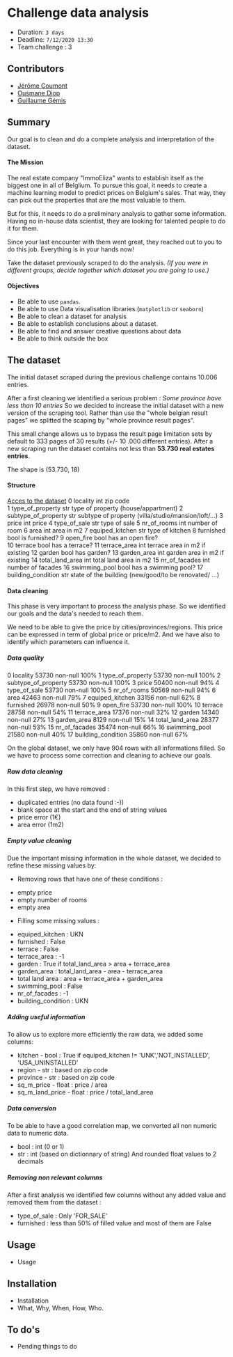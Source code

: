 # Challenge data analysis
- Duration: `3 days`
- Deadline: `7/12/2020 13:30`
- Team challenge : 3
## Contributors
- [Jérôme Coumont](https://githib.com/jcoumont)
- [Ousmane Diop](https://githib.com/Nooreyni)
- [Guillaume Gémis](https://githib.com/guigem)

## Summary
Our goal is to clean and do a complete analysis and interpretation of the dataset.

#### The Mission
The real estate company "ImmoEliza" wants to establish itself as the biggest one in all of Belglium. To pursue this goal, it needs to create a machine learning model to predict prices on Belgium's sales. That way, they can pick out the properties that are the most valuable to them.

But for this, it needs to do a preliminary analysis to gather some information. Having no in-house data scientist, they are looking for talented people to do it for them.

Since your last encounter with them went great, they reached out to you to do this job. Everything is in your hands now!

Take the dataset previously scraped to do the analysis. *(If you were in different groups, decide together which dataset you are going to use.)*

#### Objectives
- Be able to use `pandas`.
- Be able to use Data visualisation libraries.(`matplotlib` or `seaborn`)
- Be able to clean a dataset for analysis
- Be able to establish conclusions about a dataset.
- Be able to find and answer creative questions about data
- Be able to think outside the box

## The dataset
The initial dataset scraped during the previous challenge contains 10.006 entries.

After a first cleaning we identified a serious problem : *Some province have less than 10 entries*
So we decided to increase the initial dataset with a new version of the scraping tool.
Rather than use the "whole belgian result pages" we splitted the scaping by "whole province result pages".

This small change allows us to bypass the result page limitation sets by default to 333 pages of 30 results (+/- 10 .000 different entries). After a new scraping run the dataset contains not less than **53.730 real estates entries**.

The shape is (53.730, 18)

#### Structure
[Acces to the dataset](data/immoweb_scrapped_2.csv) 
 0   locality             int     zip code  
 1   type_of_property     str     type of property (house/appartment) 
 2   subtype_of_property  str     subtype of property (villa/studio/mansion/loft/...) 
 3   price                int     price
 4   type_of_sale         str     type of sale 
 5   nr_of_rooms          int     number of room
 6   area                 int     area in m2
 7   equiped_kitchen      str     type of kitchen 
 8   furnished            bool    is furnished? 
 9   open_fire            bool    has an open fire?   
 10  terrace              bool    has a terrace? 
 11  terrace_area         int     terrace area in m2 if existing
 12  garden               bool    has garden? 
 13  garden_area          int     garden area in m2 if existing
 14  total_land_area      int     total land area in m2
 15  nr_of_facades        int     number of facades
 16  swimming_pool        bool    has a swimming pool?
 17  building_condition   str     state of the building (new/good/to be renovated/ ...) 
 
#### Data cleaning
This phase is very important to process the analysis phase.
So we identified our goals and the data's needed to reach them.

We need to be able to give the price by cities/provinces/regions.
This price can be expressed in term of global price or price/m2.
And we have also to identify which parameters can influence it.

##### Data quality
 0   locality             53730 non-null  100%
 1   type_of_property     53730 non-null  100%
 2   subtype_of_property  53730 non-null  100%
 3   price                50400 non-null   94%
 4   type_of_sale         53730 non-null  100%
 5   nr_of_rooms          50569 non-null   94%
 6   area                 42463 non-null   79%
 7   equiped_kitchen      33156 non-null   62%
 8   furnished            26978 non-null   50%
 9   open_fire            53730 non-null   100%
 10  terrace              28758 non-null   54%
 11  terrace_area         17376 non-null   32%
 12  garden               14340 non-null   27%
 13  garden_area           8129 non-null   15%
 14  total_land_area      28377 non-null   53%
 15  nr_of_facades        35474 non-null   66%
 16  swimming_pool        21580 non-null   40%
 17  building_condition   35860 non-null   67%

On the global dataset, we only have 904 rows with all informations filled.
So we have to process some correction and cleaning to achieve our goals.

##### Raw data cleaning
In this first step, we have removed :
- duplicated entries (no data found :-))
- blank space at the start and the end of string values
- price error (1€)
- area error (1m2)

##### Empty value cleaning
Due the important missing information in the whole dataset, we decided to refine these missing values by:
* Removing rows that have one of these conditions :
- empty price
- empty number of rooms
- empty area
* Filling some missing values :
- equiped_kitchen : UKN 
- furnished : False
- terrace : False
- terrace_area : -1
- garden : True if total_land_area > area + terrace_area
- garden_area : total_land_area - area - terrace_area
- total land area : area + terrace_area + garden_area
- swimming_pool : False
- nr_of_facades : -1
- building_condition : UKN

##### Adding useful information
To allow us to explore more efficiently the raw data, we added some columns:
- kitchen - bool : True if equiped_kitchen != 'UNK','NOT_INSTALLED', 'USA_UNINSTALLED'
- region - str : based on zip code
- province - str : based on zip code
- sq_m_price - float : price / area
- sq_m_land_price - float : price / total_land_area

##### Data conversion
To be able to have a good correlation map, we converted all non numeric data to numeric data.
- bool : int (0 or 1)
- str : int (based on dictionnary of string)
And rounded float values to 2 decimals

##### Removing non relevant columns
After a first analysis we identified few columns without any added value and removed them from the dataset :
- type_of_sale : Only 'FOR_SALE'
- furnished : less than 50% of filled value and most of them are False



## Usage
- Usage

## Installation
- Installation
- What, Why, When, How, Who.
## To do's
- Pending things to do
